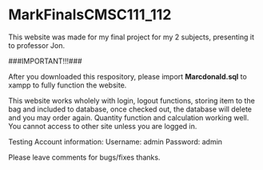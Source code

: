 # MarkFinalsCMSC111_112

This website was made for my final project for my 2 subjects, presenting it to professor Jon.

###IMPORTANT!!!###

After you downloaded this respository, please import **Marcdonald.sql** to xampp to fully function the website. 

This website works wholely with login, logout functions, storing item to the bag and included to database, once checked out,
the database will delete and you may order again.
Quantity function and calculation working well.
You cannot access to other site unless you are logged in.

Testing Account information:
Username: admin
Password: admin

Please leave comments for bugs/fixes thanks.
